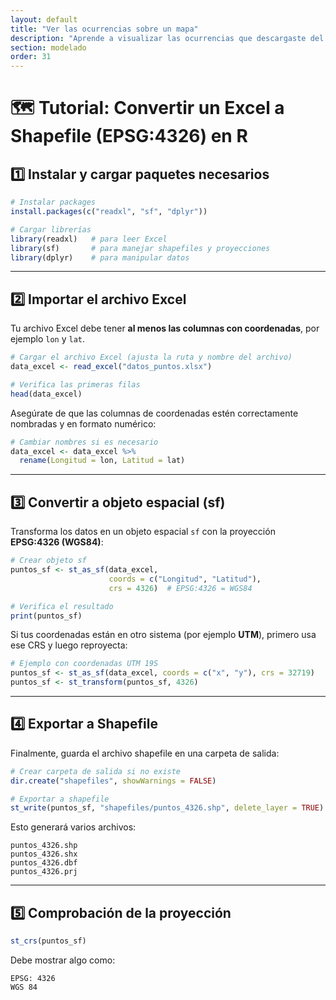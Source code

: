 ```yaml
---
layout: default
title: "Ver las ocurrencias sobre un mapa"
description: "Aprende a visualizar las ocurrencias que descargaste del GBIF"
section: modelado
order: 31
---
```




# 🗺️ Tutorial: Convertir un Excel a Shapefile (EPSG:4326) en R

## 1️⃣ Instalar y cargar paquetes necesarios

```r
# Instalar packages
install.packages(c("readxl", "sf", "dplyr"))

# Cargar librerías
library(readxl)   # para leer Excel
library(sf)       # para manejar shapefiles y proyecciones
library(dplyr)    # para manipular datos
```

---

## 2️⃣ Importar el archivo Excel

Tu archivo Excel debe tener **al menos las columnas con coordenadas**, por ejemplo `lon` y `lat`.

```r
# Cargar el archivo Excel (ajusta la ruta y nombre del archivo)
data_excel <- read_excel("datos_puntos.xlsx")

# Verifica las primeras filas
head(data_excel)
```

Asegúrate de que las columnas de coordenadas estén correctamente nombradas y en formato numérico:

```r
# Cambiar nombres si es necesario
data_excel <- data_excel %>%
  rename(Longitud = lon, Latitud = lat)
```

---

## 3️⃣ Convertir a objeto espacial (sf)

Transforma los datos en un objeto espacial `sf` con la proyección **EPSG:4326 (WGS84)**:

```r
# Crear objeto sf
puntos_sf <- st_as_sf(data_excel, 
                      coords = c("Longitud", "Latitud"), 
                      crs = 4326)  # EPSG:4326 = WGS84

# Verifica el resultado
print(puntos_sf)
```

Si tus coordenadas están en otro sistema (por ejemplo **UTM**), primero usa ese CRS y luego reproyecta:

```r
# Ejemplo con coordenadas UTM 19S
puntos_sf <- st_as_sf(data_excel, coords = c("x", "y"), crs = 32719)
puntos_sf <- st_transform(puntos_sf, 4326)
```

---

## 4️⃣ Exportar a Shapefile

Finalmente, guarda el archivo shapefile en una carpeta de salida:

```r
# Crear carpeta de salida si no existe
dir.create("shapefiles", showWarnings = FALSE)

# Exportar a shapefile
st_write(puntos_sf, "shapefiles/puntos_4326.shp", delete_layer = TRUE)
```

Esto generará varios archivos:

```
puntos_4326.shp  
puntos_4326.shx  
puntos_4326.dbf  
puntos_4326.prj
```

---

## 5️⃣ Comprobación de la proyección

```r
st_crs(puntos_sf)
```

Debe mostrar algo como:

```
EPSG: 4326 
WGS 84
```

